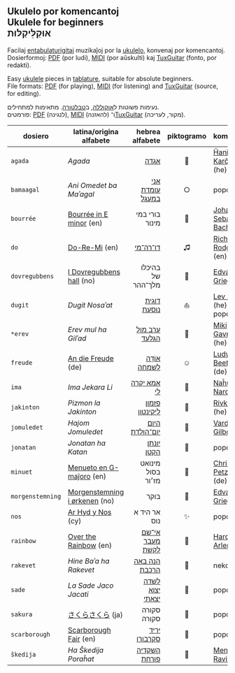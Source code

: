 ## Ukulelo por komencantoj<br />Ukulele for beginners<br />אוּקַלֵּיקַלּוּת

Facilaj [entabulaturigitaj](https://eo.wikipedia.org/wiki/Tabulaturo) muzikaĵoj por la [ukulelo](https://eo.wikipedia.org/wiki/Ukulelo), konvenaj por komencantoj.  
Dosierformoj: [PDF](https://eo.wikipedia.org/wiki/Portebla_dokumentformo) (por ludi), [MIDI](https://eo.wikipedia.org/wiki/MIDI) (por aŭskulti) kaj [TuxGuitar](https://en.wikipedia.org/wiki/TuxGuitar) (fonto, por redakti).

Easy [ukulele](https://en.wikipedia.org/wiki/Ukulele) pieces in [tablature](https://en.wikipedia.org/wiki/Tablature), suitable for absolute beginners.  
File formats: [PDF](https://en.wikipedia.org/wiki/Portable_Document_Format) (for playing), [MIDI](https://en.wikipedia.org/wiki/Musical_Instrument_Digital_Interface) (for listening) and [TuxGuitar](https://en.wikipedia.org/wiki/TuxGuitar) (source, for editing).

נעימות פשוטות ל[אוקוללה](https://he.wikipedia.org/wiki/%D7%99%D7%95%D7%A7%D7%95%D7%9C%D7%99%D7%9C%D7%99), ב[טבלטורה](https://he.wikipedia.org/wiki/%D7%98%D7%91%D7%9C%D7%98%D7%95%D7%A8%D7%94_%D7%9C%D7%9B%D7%9C%D7%99%D7%9D_%D7%A9%D7%95%D7%A0%D7%99%D7%9D). מתאימות למתחילים.  
פורמטים: [PDF](https://he.wikipedia.org/wiki/Portable_Document_Format) (לנגינה), [MIDI](https://he.wikipedia.org/wiki/MIDI) (להאזנה) ו־[TuxGuitar](https://en.wikipedia.org/wiki/TuxGuitar) (מקור, לעריכה).



dosiero          | latina/origina alfabete            | hebrea alfabete      | piktogramo | komposisto
---------------- | ---------------------------------- | -------------------: | :--------: | -------------------------------
`agada`          | *Agada*                            | [אגדה][c]            | 🌴          | [Ĥanina Karĉevski][d] (he)
`bamaagal`       | *Ani Omedet ba Maʾagal*            | [אני עומדת במעגל][#] | ○          | popola
`bourrée`        | [Bourrée in E minor][t] (en)       | בורי במי מינור       | 💃          | [Johann Sebastian Bach][!] (de)
`do`             | [Do-Re-Mi][ĥ] (en)                 | [דו־רה־מי][i]        | ♫          | [Richard Rodgers][j] (en)
`dovregubbens`   | [I Dovregubbens hall][ŝ] (no)      | בהיכלו של מלך־ההר    | 👑          | [Edvard Grieg][s] (no)
`dugit`          | *Dugit Nosaʾat*                    | [דוגית נוסעת][5]     | ⛵          | [Lev Ŝvarc][h] (he) / popola
`*erev`          | *Erev mul ha Gilʾad*               | [ערב מול הגלעד][l]   | 🐑          | [Miki Gavrielov][m] (he)
`freude`         | [An die Freude][3] (de)            | [אוֹדָה לשמחה][6]      | ☺          | [Ludwig van Beethoven][8] (de)
`ima`            | *Ima Jekara Li*                    | [אמא יקרה לי][ĵ]     | 👭          | [Naĥum Nardi][k] (he)
`jakinton`       | *Pizmon la Jakinton*               | [פזמון ליקינטון][e]  | 🌛          | [Rivka Gvili][f] (he)
`jomuledet`      | *Hajom Jomuledet*                  | [היום יום־הולדת][g]  | 🎈          | [Varda Gilboa][ĝ] (he)
`jonatan`        | *Jonatan ha Katan*                 | [יונתן הקטן][4]      | 🌳          | popola
`minuet`         | [Menueto en G-maĵoro][p] (en)      | מינואט בסול מז׳ור    | 💃          | [Christian Petzold][q] (de)
`morgenstemning` | [Morgenstemning i ørkenen][r] (no) | בוקר                 | 🌅          | [Edvard Grieg][s] (no)
`nos`            | [Ar Hyd y Nos][$] (cy)             | אר היד א נוס         | ✨          | popola
`rainbow`        | [Over the Rainbow][2] (en)         | [אי־שם מעבר לקשת][7] | 🌈          | [Harold Arlen][1] (en)
`rakevet`        | *Hine Baʾa ha Rakevet*             | [הנה באה הרכבת][9]   | 🚂          | nekonata
`sade`           | *La Sade Jaco Jacati*              | [לשדה יצוא יצאתי][ĉ] | 🐎          | popola
`sakura`         | [さくらさくら][@] (ja)             | סקורה סקורה          | 🌸          | popola
`scarborough`    | [Scarborough Fair][n] (en)         | [יריד סקרבורו][o]    | 🌿          | popola
`ŝkedija`        | *Ha Ŝkedija Poraĥat*               | [השקדיה פורחת][a]    | 🌸          | [Menaŝe Ravina][b] (he)

[1]: https://en.wikipedia.org/wiki/Harold_Arlen
[2]: https://en.wikipedia.org/wiki/Over_the_Rainbow
[3]: https://de.wikipedia.org/wiki/An_die_Freude
[4]: http://www.zemereshet.co.il/song.asp?id=2605
[5]: http://www.zemereshet.co.il/song.asp?id=1595
[6]: https://he.wikipedia.org/wiki/%D7%94%D7%90%D7%95%D7%93%D7%94_%D7%9C%D7%A9%D7%9E%D7%97%D7%94
[7]: https://he.wikipedia.org/wiki/Over_the_Rainbow
[8]: https://de.wikipedia.org/wiki/Ludwig_van_Beethoven
[9]: http://www.zemereshet.co.il/song.asp?id=1703
[a]: http://www.zemereshet.co.il/song.asp?id=244
[b]: https://he.wikipedia.org/wiki/%D7%9E%D7%A0%D7%A9%D7%94_%D7%A8%D7%91%D7%99%D7%A0%D7%90
[c]: http://www.zemereshet.co.il/song.asp?id=1
[ĉ]: http://www.zemereshet.co.il/song.asp?id=1770
[d]: https://he.wikipedia.org/wiki/%D7%97%D7%A0%D7%99%D7%A0%D7%90_%D7%A7%D7%A8%D7%A6%27%D7%91%D7%A1%D7%A7%D7%99
[e]: https://he.wikipedia.org/wiki/%D7%A8%D7%91%D7%A7%D7%94_%D7%92%D7%95%D7%99%D7%9C%D7%99
[f]: http://www.zemereshet.co.il/song.asp?id=555
[g]: http://www.zemereshet.co.il/song.asp?id=4501
[ĝ]: http://www.zemereshet.co.il/artist.asp?id=2780
[h]: http://www.zemereshet.co.il/artist.asp?id=1086
[ĥ]: https://en.wikipedia.org/wiki/Do-Re-Mi
[i]: https://he.wikipedia.org/wiki/%D7%93%D7%95-%D7%A8%D7%94-%D7%9E%D7%99_(%D7%A9%D7%99%D7%A8)
[j]: https://en.wikipedia.org/wiki/Richard_Rodgers
[ĵ]: http://www.zemereshet.co.il/song.asp?id=920
[k]: https://he.wikipedia.org/wiki/%D7%A0%D7%97%D7%95%D7%9D_%D7%A0%D7%A8%D7%93%D7%99
[l]: https://he.wikipedia.org/wiki/%D7%A2%D7%A8%D7%91_%D7%9E%D7%95%D7%9C_%D7%94%D7%92%D7%9C%D7%A2%D7%93
[m]: https://he.wikipedia.org/wiki/%D7%9E%D7%99%D7%A7%D7%99_%D7%92%D7%91%D7%A8%D7%99%D7%90%D7%9C%D7%95%D7%91
[n]: https://en.wikipedia.org/wiki/Scarborough_Fair_(ballad)
[o]: https://he.wikipedia.org/wiki/%D7%99%D7%A8%D7%99%D7%93_%D7%A1%D7%A7%D7%A8%D7%91%D7%95%D7%A8%D7%95_(%D7%91%D7%9C%D7%93%D7%94)
[p]: https://en.wikipedia.org/wiki/Minuet_in_G_major
[q]: https://en.wikipedia.org/wiki/Christian_Petzold_(composer)
[r]: https://no.wikipedia.org/wiki/Morgenstemning_i_%C3%B8rkenen
[s]: https://no.wikipedia.org/wiki/Edvard_Grieg
[ŝ]: https://no.wikipedia.org/wiki/I_Dovregubbens_hall
[t]: https://en.wikipedia.org/wiki/Bourr%C3%A9e_in_E_minor
[!]: https://de.wikipedia.org/wiki/Johann_Sebastian_Bach
[@]: https://ja.wikipedia.org/wiki/%E3%81%95%E3%81%8F%E3%82%89%E3%81%95%E3%81%8F%E3%82%89
[#]: http://www.zemereshet.co.il/song.asp?id=976
[$]: https://cy.wikipedia.org/wiki/Ar_Hyd_y_Nos
